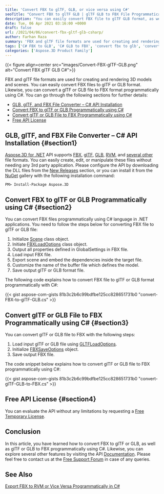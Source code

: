 ```yaml
---
title: 'Convert FBX to glTF, GLB, or vice versa using C#'
seoTitle: "Convert FBX to glTF GLB | glTF GLB to FBX File Programmatically in C#"
description: "You can easily convert FBX file to glTF GLB format, as well as glTF GLB file to FBX programmatically using C# in .NET applications."
date: Tue, 06 Apr 2021 03:16:00 +0000
draft: false
url: /2021/04/06/convert-fbx-gltf-glb-csharp/
author: Farhan Raza
summary: 'FBX and glTF file formats are used for creating and rendering 3D models and scenes. You can easily **convert FBX files to glTF or GLB format**. Likewise, you can **convert a glTF or GLB file to FBX format** programmatically using C#. You can go through the following sections for further details.'
tags: ['C# FBX to GLB', 'C# GLB to FBX', 'convert fbx to glb', 'convert fbx to gltf']
categories: ['Aspose.3D Product Family']
---
```




{{< figure align=center src="images/Convert-FBX-glTF-GLB.png" alt="Convert FBX glTF GLB C#">}}


FBX and glTF file formats are used for creating and rendering 3D models and scenes. You can easily convert FBX files to glTF or GLB format. Likewise, you can convert a glTF or GLB file to FBX format programmatically using C#. You can go through the following sections for further details:

*   [GLB, glTF, and FBX File Converter – C# API Installation][1]
*   [Convert FBX to glTF or GLB Programmatically using C#][2]
*   [Convert glTF or GLB File to FBX Programmatically using C#][3]
*   [Free API License][4]

## GLB, glTF, and FBX File Converter – C# API Installation {#section1}

[Aspose.3D for .NET][5] API supports [FBX][6], [glTF][7], [GLB][8], [RVM][9], and [several other][10] file formats. You can easily create, edit, or manipulate these files without needing any 3rd party application. Please configure the API by downloading the DLL files from the [New Releases][11] section, or you can install it from the [NuGet][12] gallery with the following installation command:

```
PM> Install-Package Aspose.3D
```

## Convert FBX to glTF or GLB Programmatically using C# {#section2}

You can convert FBX files programmatically using C# language in .NET applications. You need to follow the steps below for converting FBX file to glTF or GLB file:

1.  Initialize [Scene][13] class object.
2.  Initiate [FBXLoadOptions][14] class object.
3.  Output all properties defined in GlobalSettings in FBX file.
4.  Load input FBX file.
5.  Export scene and embed the dependencies inside the target file.
6.  Customize the name of the buffer file which defines the model.
7.  Save output glTF or GLB format file.

The following code explains how to convert FBX file to glTF or GLB format programmatically with C#:

{{< gist aspose-com-gists 81b3c2b6c99bdfbe125cc828651731b0 "convert-FBX-to-glTF-GLB.cs" >}}

## Convert glTF or GLB File to FBX Programmatically using C# {#section3}

You can convert glTF or GLB file to FBX with the following steps:

1.  Load input glTF or GLB file using [GLTFLoadOptions][15].
2.  Initialize [FBXSaveOptions][16] object.
3.  Save output FBX file.

The code snippet below explains how to convert glTF or GLB file to FBX programmatically using C#:

{{< gist aspose-com-gists 81b3c2b6c99bdfbe125cc828651731b0 "convert-glTF-GLB-to-FBX.cs" >}}

## Free API License {#section4}

You can evaluate the API without any limitations by requesting a [Free Temporary License][17].

## Conclusion

In this article, you have learned how to convert FBX to glTF or GLB, as well as glTF or GLB to FBX programmatically using C#. Likewise, you can explore several other features by visiting the API [Documentation][18]. Please feel free to contact us at the [Free Support Forum][19] in case of any queries.

## See Also

[Export FBX to RVM or Vice Versa Programmatically in C#][20]




[1]: #section1
[2]: #section2
[3]: #section3
[4]: #section4
[5]: https://products.aspose.com/3d/net
[6]: https://docs.fileformat.com/3d/fbx/
[7]: https://docs.fileformat.com/3d/gltf/
[8]: https://docs.fileformat.com/3d/glb/
[9]: https://docs.fileformat.com/3d/rvm/
[10]: https://docs.aspose.com/3d/net/supported-file-formats/
[11]: https://downloads.aspose.com/3d/net
[12]: https://www.nuget.org/packages/Aspose.3D/
[13]: https://apireference.aspose.com/3d/net/aspose.threed/scene
[14]: https://apireference.aspose.com/3d/net/aspose.threed.formats/fbxloadoptions
[15]: https://apireference.aspose.com/3d/net/aspose.threed.formats/gltfloadoptions
[16]: https://apireference.aspose.com/3d/net/aspose.threed.formats/fbxsaveoptions
[17]: https://purchase.aspose.com/temporary-license
[18]: https://docs.aspose.com/3d/net/
[19]: https://forum.aspose.com/c/3d
[20]: https://blog.aspose.com/2021/03/13/convert-fbx-rvm-csharp/





